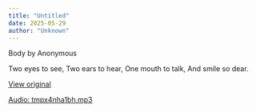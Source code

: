 ```yaml
---
title: "Untitled"
date: 2025-05-29
author: "Unknown"
---
```


Body by Anonymous

Two eyes to see,
Two ears to hear,
One mouth to talk,
And smile so dear.

[View original](https://t.me/c/2696929880/213)


[Audio: tmpx4nha1bh.mp3](files/tmpx4nha1bh.mp3)